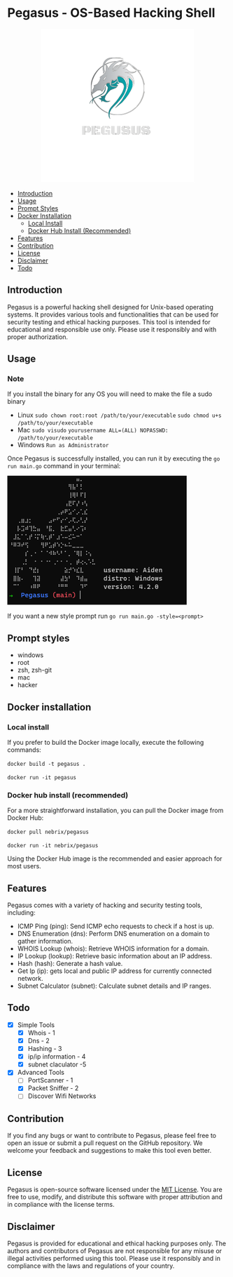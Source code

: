 # Pegasus - OS-Based Hacking Shell

<p align="center">
    <img src="images/pegasus.png" alt="pegasus logo">
</p>

<!-- TOC -->
- [Introduction](#introduction)
- [Usage](#usage)
- [Prompt Styles](#prompt-styles)
- [Docker Installation](#docker-installation)
    - [Local Install](#local-install)
    - [Docker Hub Install (Recommended)](#docker-hub-install-recommended)
- [Features](#features)
- [Contribution](#contribution)
- [License](#license)
- [Disclaimer](#disclaimer)
- [Todo](#todo)
<!-- TOC -->

## Introduction

Pegasus is a powerful hacking shell designed for Unix-based operating systems. It provides various tools and functionalities that can be used for security testing and ethical hacking purposes. This tool is intended for educational and responsible use only. Please use it responsibly and with proper authorization.

## Usage

### Note
If you install the binary for any OS you will need to make the file a sudo binary
- Linux
    `sudo chown root:root /path/to/your/executable`
    `sudo chmod u+s /path/to/your/executable`
- Mac
    `sudo visudo`
    `yourusername ALL=(ALL) NOPASSWD: /path/to/your/executable`
- Windows
    `Run as Administrator`

Once Pegasus is successfully installed, you can run it by executing the `go run main.go` command in your terminal:

![Pegasus Terminal](images/recent.png)

If you want a new style prompt run `go run main.go -style=<prompt>`
## Prompt styles

- windows
- root
- zsh, zsh-git
- mac
- hacker

## Docker installation

### Local install
If you prefer to build the Docker image locally, execute the following commands:

`docker build -t pegasus .`

`docker run -it pegasus`

### Docker hub install (recommended)
For a more straightforward installation, you can pull the Docker image from Docker Hub:

`docker pull nebrix/pegasus`

`docker run -it nebrix/pegasus`

Using the Docker Hub image is the recommended and easier approach for most users.

## Features

Pegasus comes with a variety of hacking and security testing tools, including:

- ICMP Ping (ping): Send ICMP echo requests to check if a host is up.
- DNS Enumeration (dns): Perform DNS enumeration on a domain to gather information.
- WHOIS Lookup (whois): Retrieve WHOIS information for a domain.
- IP Lookup (lookup): Retrieve basic information about an IP address.
- Hash (hash): Generate a hash value.
- Get Ip (ip): gets local and public IP address for currently connected network.
- Subnet Calculator (subnet): Calculate subnet details and IP ranges.

## Todo

- [X] Simple Tools
    - [X] Whois - 1
    - [X] Dns - 2
    - [X] Hashing - 3
    - [X] ip/ip information - 4
    - [X] subnet claculator -5
- [X] Advanced Tools
    - [ ] PortScanner - 1
    - [X] Packet Sniffer - 2
    - [ ] Discover Wifi Networks

## Contribution

If you find any bugs or want to contribute to Pegasus, please feel free to open an issue or submit a pull request on the GitHub repository. We welcome your feedback and suggestions to make this tool even better.

## License

Pegasus is open-source software licensed under the [MIT License](https://github.com/Codezz-ops/Pegasus-Go/blob/main/COPYING). You are free to use, modify, and distribute this software with proper attribution and in compliance with the license terms.

## Disclaimer

Pegasus is provided for educational and ethical hacking purposes only. The authors and contributors of Pegasus are not responsible for any misuse or illegal activities performed using this tool. Please use it responsibly and in compliance with the laws and regulations of your country.

